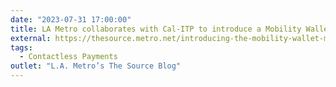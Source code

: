 ```yaml
---
date: "2023-07-31 17:00:00"
title: LA Metro collaborates with Cal-ITP to introduce a Mobility Wallet, a prepaid debit card that lets South L.A. residents pay for their choice of transportation modes
external: https://thesource.metro.net/introducing-the-mobility-wallet-mw-a-collaborative-transportation-solution-for-residents-of-south-la/
tags:
  - Contactless Payments
outlet: "L.A. Metro’s The Source Blog"
---
```

